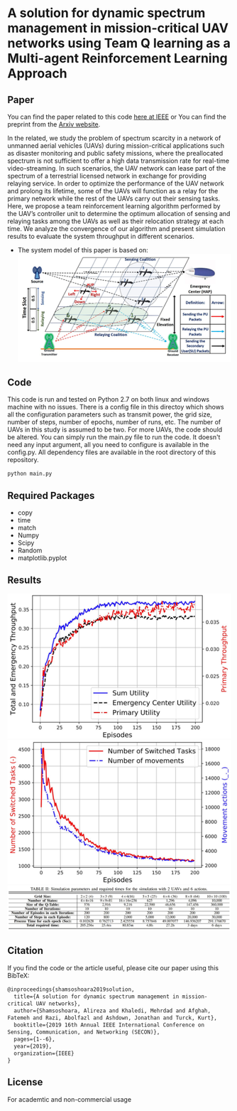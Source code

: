 # A solution for dynamic spectrum management in mission-critical UAV networks using Team Q learning as a Multi-agent Reinforcement Learning Approach

## Paper
You can find the paper related to this code [here at IEEE](https://ieeexplore.ieee.org/abstract/document/8824917) or
You can find the preprint from the [Arxiv website](https://arxiv.org/pdf/1904.07380.pdf).

In the related, we study the problem of spectrum scarcity in a network of unmanned aerial vehicles (UAVs) during mission-critical applications such as disaster monitoring and public safety missions, where the preallocated spectrum is not sufficient to offer a high data transmission rate for real-time video-streaming. In such scenarios, the UAV network can lease part of the spectrum of a terrestrial licensed network in exchange for providing relaying service. In order to optimize the performance of the UAV network and prolong its lifetime, some of the UAVs will function as a relay for the primary network while the rest of the UAVs carry out their sensing tasks. Here, we propose a team reinforcement learning algorithm performed by the UAV’s controller unit to determine the optimum allocation of sensing and relaying tasks among the UAVs as well as their relocation strategy at each time. We analyze the convergence of our algorithm and present simulation results to evaluate the system throughput in different scenarios.

* The system model of this paper is based on:
![Alt text](/image/system.JPG)

## Code
This code is run and tested on Python 2.7 on both linux and windows machine with no issues. There is a config file in this directoy which shows all the configuration parameters such as transmit power, the grid size, number of steps, number of epochs, number of runs, etc. The number of UAVs in this study is assumed to be two. For more UAVs, the code should be altered. You can simply run the main.py file to run the code. It doesn't need any input argument, all you need to configure is available in the config.py. All dependency files are available in the root directory of this repository.

```
python main.py
```

## Required Packages
* copy
* time
* match
* Numpy
* Scipy
* Random
* matplotlib.pyplot


## Results
![Alt text](/image/throughput.JPG)
![Alt text](/image/movement.JPG)
![Alt text](/image/table.JPG)

## Citation
If you find the code or the article useful, please cite our paper using this BibTeX:
```
@inproceedings{shamsoshoara2019solution,
  title={A solution for dynamic spectrum management in mission-critical UAV networks},
  author={Shamsoshoara, Alireza and Khaledi, Mehrdad and Afghah, Fatemeh and Razi, Abolfazl and Ashdown, Jonathan and Turck, Kurt},
  booktitle={2019 16th Annual IEEE International Conference on Sensing, Communication, and Networking (SECON)},
  pages={1--6},
  year={2019},
  organization={IEEE}
}
```

## License
For academtic and non-commercial usage 
